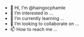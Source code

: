 - 👋 Hi, I’m @haingocphamle
- 👀 I’m interested in ...
- 🌱 I’m currently learning ...
- 💞️ I’m looking to collaborate on ...
- 📫 How to reach me ...

<!---
haingocphamle/haingocphamle is a ✨ special ✨ repository because its `README.md` (this file) appears on your GitHub profile.
You can click the Preview link to take a look at your changes.
--->
